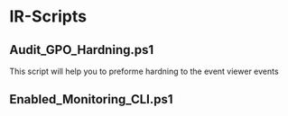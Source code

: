 # IR-Scripts

## Audit_GPO_Hardning.ps1
This script will help you to preforme hardning to the event viewer events


## Enabled_Monitoring_CLI.ps1

